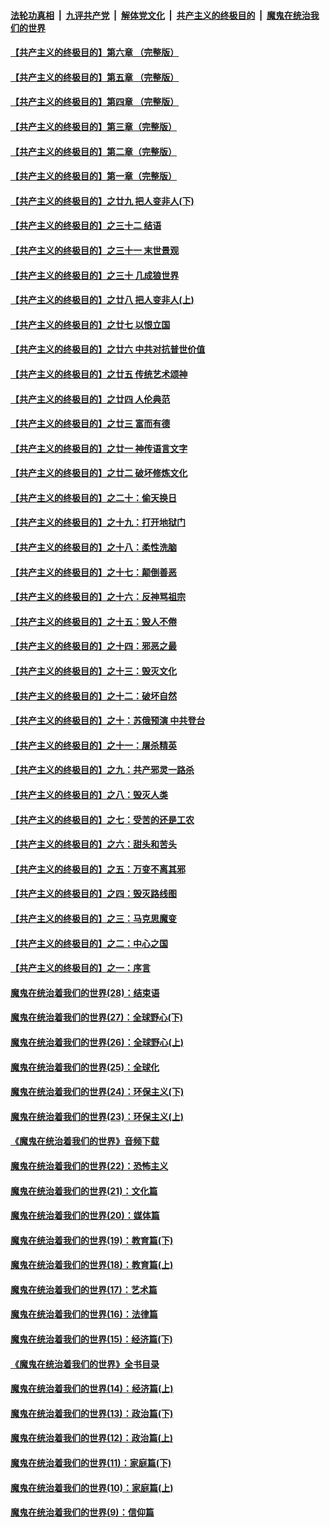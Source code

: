 ####  [法轮功真相](../../../../basic/blob/master/README.md?t=09092126) &nbsp;|&nbsp; [九评共产党](../../../../9ping.md/blob/master/README.md?t=09092126) &nbsp;|&nbsp; [解体党文化](../../../../jtdwh.md/blob/master/README.md?t=09092126)  &nbsp;|&nbsp; [共产主义的终极目的](../../../../gczydzjmd.md/blob/master/README.md?t=09092126) &nbsp;|&nbsp; [魔鬼在统治我们的世界](../../../../mgztzwmdsj.md/blob/master/README.md?t=09092126) 

#### [【共产主义的终极目的】第六章 （完整版）](../pages/nsc422/n11428913.md?t=09092126) 

#### [【共产主义的终极目的】第五章 （完整版）](../pages/nsc422/n11428912.md?t=09092126) 

#### [【共产主义的终极目的】第四章 （完整版）](../pages/nsc422/n11428907.md?t=09092126) 

#### [【共产主义的终极目的】第三章（完整版）](../pages/nsc422/n11428848.md?t=09092126) 

#### [【共产主义的终极目的】第二章（完整版）](../pages/nsc422/n11428831.md?t=09092126) 

#### [【共产主义的终极目的】第一章（完整版）](../pages/nsc422/n11417651.md?t=09092126) 

#### [【共产主义的终极目的】之廿九 把人变非人(下)](../pages/nsc422/n11344140.md?t=09092126) 

#### [【共产主义的终极目的】之三十二 结语](../pages/nsc422/n11360535.md?t=09092126) 

#### [【共产主义的终极目的】之三十一 末世景观](../pages/nsc422/n11351129.md?t=09092126) 

#### [【共产主义的终极目的】之三十 几成狼世界](../pages/nsc422/n11348280.md?t=09092126) 

#### [【共产主义的终极目的】之廿八 把人变非人(上)](../pages/nsc422/n11340492.md?t=09092126) 

#### [【共产主义的终极目的】之廿七 以恨立国](../pages/nsc422/n11336944.md?t=09092126) 

#### [【共产主义的终极目的】之廿六 中共对抗普世价值](../pages/nsc422/n11324785.md?t=09092126) 

#### [【共产主义的终极目的】之廿五 传统艺术颂神](../pages/nsc422/n11296396.md?t=09092126) 

#### [【共产主义的终极目的】之廿四 人伦典范](../pages/nsc422/n11296397.md?t=09092126) 

#### [【共产主义的终极目的】之廿三 富而有德](../pages/nsc422/n11283598.md?t=09092126) 

#### [【共产主义的终极目的】之廿一 神传语言文字](../pages/nsc422/n11263265.md?t=09092126) 

#### [【共产主义的终极目的】之廿二 破坏修炼文化](../pages/nsc422/n11245728.md?t=09092126) 

#### [【共产主义的终极目的】之二十：偷天换日](../pages/nsc422/n11238846.md?t=09092126) 

#### [【共产主义的终极目的】之十九：打开地狱门](../pages/nsc422/n11206376.md?t=09092126) 

#### [【共产主义的终极目的】之十八：柔性洗脑](../pages/nsc422/n11199994.md?t=09092126) 

#### [【共产主义的终极目的】之十七：颠倒善恶](../pages/nsc422/n11179782.md?t=09092126) 

#### [【共产主义的终极目的】之十六：反神骂祖宗](../pages/nsc422/n11166798.md?t=09092126) 

#### [【共产主义的终极目的】之十五：毁人不倦](../pages/nsc422/n11166792.md?t=09092126) 

#### [【共产主义的终极目的】之十四：邪恶之最](../pages/nsc422/n11150249.md?t=09092126) 

#### [【共产主义的终极目的】之十三：毁灭文化](../pages/nsc422/n11135227.md?t=09092126) 

#### [【共产主义的终极目的】之十二：破坏自然](../pages/nsc422/n11135214.md?t=09092126) 

#### [【共产主义的终极目的】之十：苏俄预演 中共登台](../pages/nsc422/n11118424.md?t=09092126) 

#### [【共产主义的终极目的】之十一：屠杀精英](../pages/nsc422/n11118442.md?t=09092126) 

#### [【共产主义的终极目的】之九：共产邪灵一路杀](../pages/nsc422/n11114139.md?t=09092126) 

#### [【共产主义的终极目的】之八：毁灭人类](../pages/nsc422/n11108503.md?t=09092126) 

#### [【共产主义的终极目的】之七：受苦的还是工农](../pages/nsc422/n11101809.md?t=09092126) 

#### [【共产主义的终极目的】之六：甜头和苦头](../pages/nsc422/n11096971.md?t=09092126) 

#### [【共产主义的终极目的】之五：万变不离其邪](../pages/nsc422/n11091285.md?t=09092126) 

#### [【共产主义的终极目的】之四：毁灭路线图](../pages/nsc422/n11086284.md?t=09092126) 

#### [【共产主义的终极目的】之三：马克思魔变](../pages/nsc422/n11061941.md?t=09092126) 

#### [【共产主义的终极目的】之二：中心之国](../pages/nsc422/n11047728.md?t=09092126) 

#### [【共产主义的终极目的】之一：序言](../pages/nsc422/n11086077.md?t=09092126) 

#### [魔鬼在统治着我们的世界(28)：结束语](../pages/nsc422/n10936246.md?t=09092126) 

#### [魔鬼在统治着我们的世界(27)：全球野心(下)](../pages/nsc422/n10928319.md?t=09092126) 

#### [魔鬼在统治着我们的世界(26)：全球野心(上)](../pages/nsc422/n10900318.md?t=09092126) 

#### [魔鬼在统治着我们的世界(25)：全球化](../pages/nsc422/n10788205.md?t=09092126) 

#### [魔鬼在统治着我们的世界(24)：环保主义(下)](../pages/nsc422/n10695307.md?t=09092126) 

#### [魔鬼在统治着我们的世界(23)：环保主义(上)](../pages/nsc422/n10688613.md?t=09092126) 

#### [《魔鬼在统治着我们的世界》音频下载](../pages/nsc422/n10635553.md?t=09092126) 

#### [魔鬼在统治着我们的世界(22)：恐怖主义](../pages/nsc422/n10614727.md?t=09092126) 

#### [魔鬼在统治着我们的世界(21)：文化篇](../pages/nsc422/n10597706.md?t=09092126) 

#### [魔鬼在统治着我们的世界(20)：媒体篇](../pages/nsc422/n10586579.md?t=09092126) 

#### [魔鬼在统治着我们的世界(19)：教育篇(下)](../pages/nsc422/n10564808.md?t=09092126) 

#### [魔鬼在统治着我们的世界(18)：教育篇(上)](../pages/nsc422/n10526970.md?t=09092126) 

#### [魔鬼在统治着我们的世界(17)：艺术篇](../pages/nsc422/n10499093.md?t=09092126) 

#### [魔鬼在统治着我们的世界(16)：法律篇](../pages/nsc422/n10485969.md?t=09092126) 

#### [魔鬼在统治着我们的世界(15)：经济篇(下)](../pages/nsc422/n10469975.md?t=09092126) 

#### [《魔鬼在统治着我们的世界》全书目录](../pages/nsc422/n10464261.md?t=09092126) 

#### [魔鬼在统治着我们的世界(14)：经济篇(上)](../pages/nsc422/n10457370.md?t=09092126) 

#### [魔鬼在统治着我们的世界(13)：政治篇(下)](../pages/nsc422/n10448270.md?t=09092126) 

#### [魔鬼在统治着我们的世界(12)：政治篇(上)](../pages/nsc422/n10444576.md?t=09092126) 

#### [魔鬼在统治着我们的世界(11)：家庭篇(下)](../pages/nsc422/n10440961.md?t=09092126) 

#### [魔鬼在统治着我们的世界(10)：家庭篇(上)](../pages/nsc422/n10435448.md?t=09092126) 

#### [魔鬼在统治着我们的世界(9)：信仰篇](../pages/nsc422/n10432159.md?t=09092126) 

